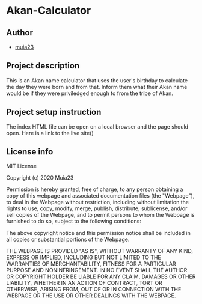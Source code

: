 # Akan-Calculator

## Author
- [muia23](https://github.com/Muia23)

## Project description
This is an Akan name calculator that uses the user's birthday to calculate the day they were born and from that. Inform them what their Akan name would be if they were priviledged enough to from the tribe of Akan.
## Project setup instruction
The index HTML file can be open on a local browser and the page should open.
Here is a link to the live site()
## License info
MIT License

Copyright (c) 2020 Muia23

Permission is hereby granted, free of charge, to any person obtaining a copy
of this webpage and associated documentation files (the "Webpage"), to deal
in the Webpage without restriction, including without limitation the rights
to use, copy, modify, merge, publish, distribute, sublicense, and/or sell
copies of the Webpage, and to permit persons to whom the Webpage is
furnished to do so, subject to the following conditions:

The above copyright notice and this permission notice shall be included in all
copies or substantial portions of the Webpage.

THE WEBPAGE IS PROVIDED "AS IS", WITHOUT WARRANTY OF ANY KIND, EXPRESS OR
IMPLIED, INCLUDING BUT NOT LIMITED TO THE WARRANTIES OF MERCHANTABILITY,
FITNESS FOR A PARTICULAR PURPOSE AND NONINFRINGEMENT. IN NO EVENT SHALL THE
AUTHOR OR COPYRIGHT HOLDER BE LIABLE FOR ANY CLAIM, DAMAGES OR OTHER
LIABILITY, WHETHER IN AN ACTION OF CONTRACT, TORT OR OTHERWISE, ARISING FROM,
OUT OF OR IN CONNECTION WITH THE WEBPAGE OR THE USE OR OTHER DEALINGS WITH THE
WEBPAGE.
